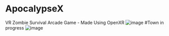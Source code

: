 # ApocalypseX
VR Zombie Survival Arcade Game - Made Using OpenXR
![image](https://user-images.githubusercontent.com/88441624/128533460-cc156f32-3322-474a-aa43-ee6125b26f37.png)
#Town in progress
![image](https://user-images.githubusercontent.com/73914490/128036964-f67b47f7-cca9-4558-b6ef-4c1b865c4fc6.png)
